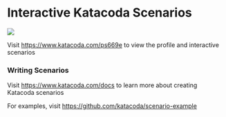 # Interactive Katacoda Scenarios

[![](http://shields.katacoda.com/katacoda/ps669e/count.svg)](https://www.katacoda.com/ps669e "Get your profile on Katacoda.com")

Visit https://www.katacoda.com/ps669e to view the profile and interactive scenarios

### Writing Scenarios
Visit https://www.katacoda.com/docs to learn more about creating Katacoda scenarios

For examples, visit https://github.com/katacoda/scenario-example
